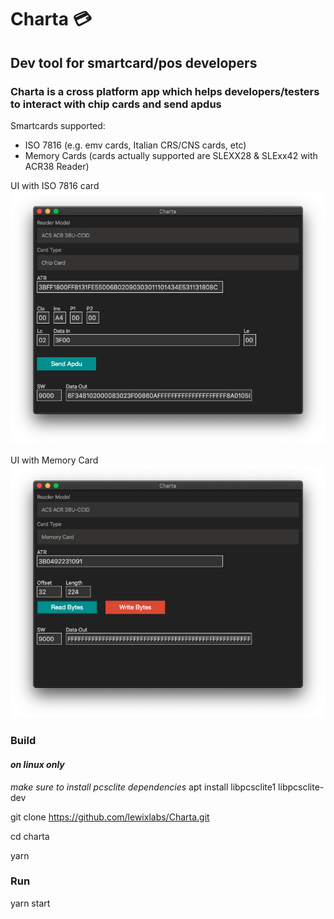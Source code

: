 # Charta 💳
## Dev tool for smartcard/pos developers
### Charta is a cross platform app which helps developers/testers to interact with chip cards and send apdus

Smartcards supported:
- ISO 7816 (e.g. emv cards, Italian CRS/CNS cards, etc)
- Memory Cards (cards actually supported are SLEXX28 & SLExx42 with ACR38 Reader)

UI with ISO 7816 card
![charta](screenshots/mainscreenshot.png)

UI with Memory Card
![charta](screenshots/mainscreenshot-memorycard.png)

### Build

#### *on linux only*
*make sure to install pcsclite dependencies*
  apt install libpcsclite1 libpcsclite-dev

  git clone https://github.com/lewixlabs/Charta.git

  cd charta

  yarn

### Run
  yarn start
